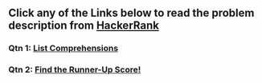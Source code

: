 ## Click any of the Links below to read the problem description from [HackerRank](https://www.hackerrank.com/)

### Qtn 1: [List Comprehensions](https://www.hackerrank.com/challenges/list-comprehensions/problem?isFullScreen=true)

### Qtn 2: [Find the Runner-Up Score!](https://www.hackerrank.com/challenges/find-second-maximum-number-in-a-list/problem?isFullScreen=true)
